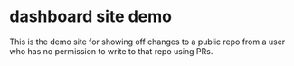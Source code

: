 # dashboard site demo
This is the demo site for showing off changes to a public repo from a user
who has no permission to write to that repo using PRs.
